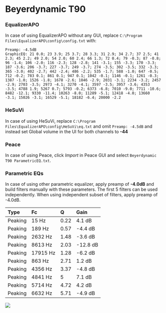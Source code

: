 # Beyerdynamic T90

### EqualizerAPO
In case of using EqualizerAPO without any GUI, replace `C:\Program Files\EqualizerAPO\config\config.txt`
with:
```
Preamp: -4.5dB
GraphicEQ: 21 0.0; 23 3.9; 25 3.7; 28 3.3; 31 2.9; 34 2.7; 37 2.5; 41 2.3; 45 2.2; 49 2.0; 54 2.0; 60 2.4; 66 1.3; 72 0.4; 79 -0.3; 87 -0.8; 96 -1.4; 106 -2.0; 116 -2.3; 128 -2.8; 141 -3.1; 155 -3.3; 170 -3.3; 187 -3.6; 206 -3.7; 227 -3.7; 249 -3.7; 274 -3.5; 302 -3.5; 332 -3.3; 365 -3.0; 402 -2.7; 442 -2.4; 486 -2.2; 535 -1.7; 588 -1.0; 647 -0.5; 712 -0.2; 783 0.1; 861 0.1; 947 0.1; 1042 -0.1; 1146 -0.1; 1261 -0.3; 1387 -1.0; 1526 -1.8; 1678 -2.6; 1846 -2.9; 2031 -3.1; 2234 -3.2; 2457 -2.9; 2703 -3.5; 2973 -4.1; 3270 -4.1; 3597 -3.5; 3957 -3.6; 4353 -3.5; 4788 1.9; 5267 0.7; 5793 -0.2; 6373 -6.8; 7010 -9.0; 7711 -10.6; 8482 -12.1; 9330 -11.4; 10263 -8.0; 11289 -5.1; 12418 -4.0; 13660 -3.1; 15026 -3.1; 16529 -5.1; 18182 -6.4; 20000 -2.2
```

### HeSuVi
In case of using HeSuVi, replace `C:\Program Files\EqualizerAPO\config\HeSuVi\eq.txt` and omit `Preamp:
-4.5dB` and instead set Global volume in the UI for both channels to **-44**

### Peace
In case of using Peace, click *Import* in Peace GUI and select `Beyerdynamic T90 ParametricEQ.txt`.

### Parametric EQs
In case of using other parametric equalizer, apply preamp of **-4.0dB** and build filters manually
with these parameters. The first 5 filters can be used independently.
When using independent subset of filters, apply preamp of -4.0dB.

| Type    | Fc       |    Q | Gain     |
|:--------|:---------|:-----|:---------|
| Peaking | 15 Hz    | 0.22 | 4.1 dB   |
| Peaking | 189 Hz   | 0.57 | -4.4 dB  |
| Peaking | 2632 Hz  | 1.48 | -3.6 dB  |
| Peaking | 8613 Hz  | 2.03 | -12.8 dB |
| Peaking | 17915 Hz | 1.28 | -6.2 dB  |
| Peaking | 863 Hz   | 2.71 | 1.2 dB   |
| Peaking | 4356 Hz  | 3.37 | -4.8 dB  |
| Peaking | 4841 Hz  | 5    | 7.1 dB   |
| Peaking | 5714 Hz  | 4.72 | 4.2 dB   |
| Peaking | 6632 Hz  | 5.71 | -4.9 dB  |

![](https://raw.githubusercontent.com/jaakkopasanen/AutoEq/master/results/innerfidelity/sbaf-serious/Beyerdynamic%20T90/Beyerdynamic%20T90.png)